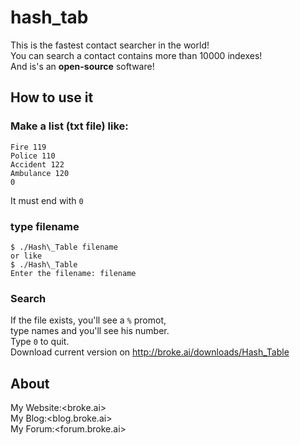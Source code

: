 # hash\_tab
This is the fastest contact searcher in the world!<br>
You can search a contact contains more than 10000 indexes!<br>
And is's an **open-source** software!
## How to use it
### Make a list (txt file) like:
```
Fire 119
Police 110
Accident 122
Ambulance 120
0
```
It must end with `0`
### type filename
```
$ ./Hash\_Table filename
or like
$ ./Hash\_Table
Enter the filename: filename
```
### Search
If the file exists, you'll see a `%` promot,<br>
type names and you'll see his number.<br>
Type `0` to quit.<br>
Download current version on <http://broke.ai/downloads/Hash_Table>
## About
My Website:<broke.ai><br>
My Blog:<blog.broke.ai><br>
My Forum:<forum.broke.ai>

